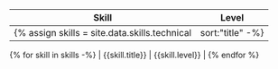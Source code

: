 | Skill | Level |
| ---- | ---- |
{% assign skills = site.data.skills.technical | sort:"title" -%}
{% for skill in skills -%}
| {{skill.title}} | {{skill.level}} |
{% endfor %}